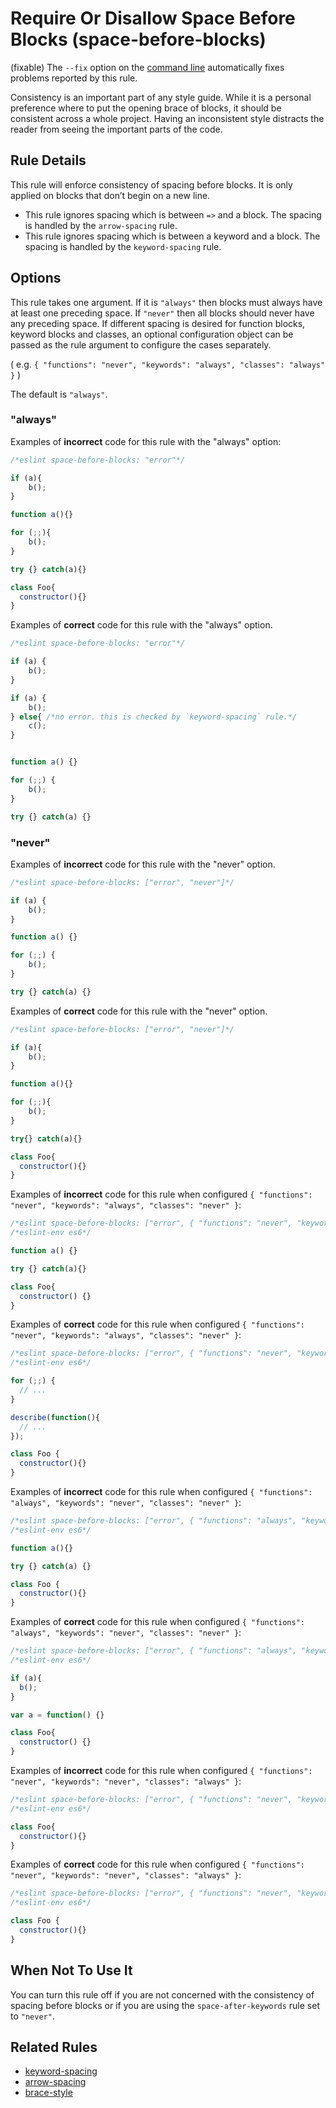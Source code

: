 # Require Or Disallow Space Before Blocks (space-before-blocks)

(fixable) The `--fix` option on the [command line](../user-guide/command-line-interface#fix) automatically fixes problems reported by this rule.

Consistency is an important part of any style guide.
While it is a personal preference where to put the opening brace of blocks,
it should be consistent across a whole project.
Having an inconsistent style distracts the reader from seeing the important parts of the code.

## Rule Details

This rule will enforce consistency of spacing before blocks. It is only applied on blocks that don’t begin on a new line.

* This rule ignores spacing which is between `=>` and a block. The spacing is handled by the `arrow-spacing` rule.
* This rule ignores spacing which is between a keyword and a block. The spacing is handled by the `keyword-spacing` rule.

## Options

This rule takes one argument. If it is `"always"` then blocks must always have at least one preceding space. If `"never"`
then all blocks should never have any preceding space. If different spacing is desired for function
blocks, keyword blocks and classes, an optional configuration object can be passed as the rule argument to
configure the cases separately.

( e.g. `{ "functions": "never", "keywords": "always", "classes": "always" }` )

The default is `"always"`.

### "always"

Examples of **incorrect** code for this rule with the "always" option:

```js
/*eslint space-before-blocks: "error"*/

if (a){
    b();
}

function a(){}

for (;;){
    b();
}

try {} catch(a){}

class Foo{
  constructor(){}
}
```

Examples of **correct** code for this rule with the "always" option.

```js
/*eslint space-before-blocks: "error"*/

if (a) {
    b();
}

if (a) {
    b();
} else{ /*no error. this is checked by `keyword-spacing` rule.*/
    c();
}


function a() {}

for (;;) {
    b();
}

try {} catch(a) {}
```

### "never"

Examples of **incorrect** code for this rule with the "never" option.

```js
/*eslint space-before-blocks: ["error", "never"]*/

if (a) {
    b();
}

function a() {}

for (;;) {
    b();
}

try {} catch(a) {}
```

Examples of **correct** code for this rule with the "never" option.

```js
/*eslint space-before-blocks: ["error", "never"]*/

if (a){
    b();
}

function a(){}

for (;;){
    b();
}

try{} catch(a){}

class Foo{
  constructor(){}
}
```

Examples of **incorrect** code for this rule when configured `{ "functions": "never", "keywords": "always", "classes": "never" }`:

```js
/*eslint space-before-blocks: ["error", { "functions": "never", "keywords": "always", "classes": "never" }]*/
/*eslint-env es6*/

function a() {}

try {} catch(a){}

class Foo{
  constructor() {}
}
```

Examples of **correct** code for this rule when configured `{ "functions": "never", "keywords": "always", "classes": "never" }`:

```js
/*eslint space-before-blocks: ["error", { "functions": "never", "keywords": "always", "classes": "never" }]*/
/*eslint-env es6*/

for (;;) {
  // ...
}

describe(function(){
  // ...
});

class Foo {
  constructor(){}
}
```

Examples of **incorrect** code for this rule when configured `{ "functions": "always", "keywords": "never", "classes": "never" }`:

```js
/*eslint space-before-blocks: ["error", { "functions": "always", "keywords": "never", "classes": "never" }]*/
/*eslint-env es6*/

function a(){}

try {} catch(a) {}

class Foo {
  constructor(){}
}
```

Examples of **correct** code for this rule when configured `{ "functions": "always", "keywords": "never", "classes": "never" }`:

```js
/*eslint space-before-blocks: ["error", { "functions": "always", "keywords": "never", "classes": "never" }]*/
/*eslint-env es6*/

if (a){
  b();
}

var a = function() {}

class Foo{
  constructor() {}
}
```

Examples of **incorrect** code for this rule when configured `{ "functions": "never", "keywords": "never", "classes": "always" }`:

```js
/*eslint space-before-blocks: ["error", { "functions": "never", "keywords": "never", "classes": "always" }]*/
/*eslint-env es6*/

class Foo{
  constructor(){}
}
```

Examples of **correct** code for this rule when configured `{ "functions": "never", "keywords": "never", "classes": "always" }`:

```js
/*eslint space-before-blocks: ["error", { "functions": "never", "keywords": "never", "classes": "always" }]*/
/*eslint-env es6*/

class Foo {
  constructor(){}
}
```

## When Not To Use It

You can turn this rule off if you are not concerned with the consistency of spacing before blocks or if you are using the `space-after-keywords` rule set to `"never"`.

## Related Rules

* [keyword-spacing](keyword-spacing.md)
* [arrow-spacing](arrow-spacing.md)
* [brace-style](brace-style.md)
